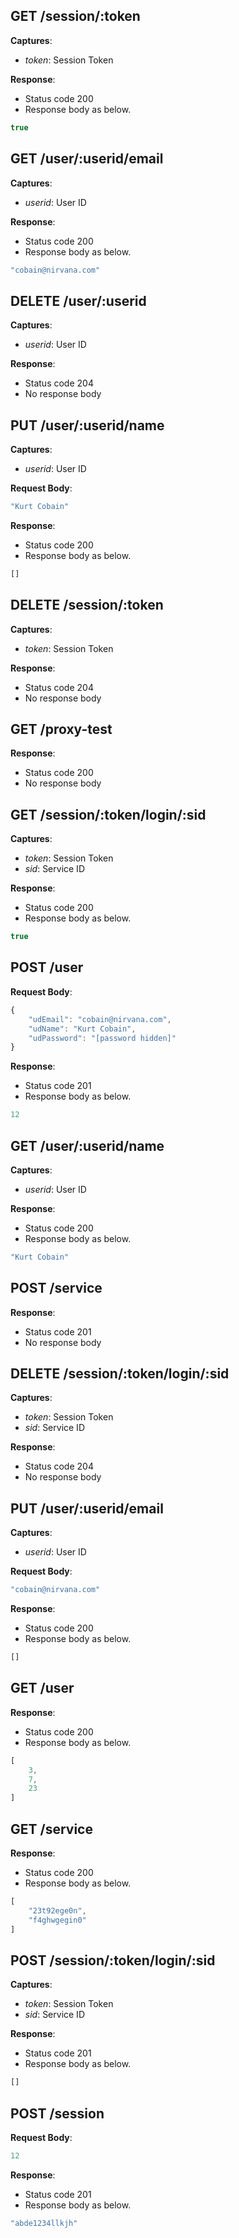 GET /session/:token
-------------------

**Captures**: 

- *token*: Session Token

**Response**: 

 - Status code 200
 - Response body as below.

``` javascript
true
```

GET /user/:userid/email
-----------------------

**Captures**: 

- *userid*: User ID

**Response**: 

 - Status code 200
 - Response body as below.

``` javascript
"cobain@nirvana.com"
```

DELETE /user/:userid
--------------------

**Captures**: 

- *userid*: User ID

**Response**: 

 - Status code 204
 - No response body

PUT /user/:userid/name
----------------------

**Captures**: 

- *userid*: User ID

**Request Body**: 

``` javascript
"Kurt Cobain"
```

**Response**: 

 - Status code 200
 - Response body as below.

``` javascript
[]
```

DELETE /session/:token
----------------------

**Captures**: 

- *token*: Session Token

**Response**: 

 - Status code 204
 - No response body

GET /proxy-test
---------------

**Response**: 

 - Status code 200
 - No response body

GET /session/:token/login/:sid
------------------------------

**Captures**: 

- *token*: Session Token
- *sid*: Service ID

**Response**: 

 - Status code 200
 - Response body as below.

``` javascript
true
```

POST /user
----------

**Request Body**: 

``` javascript
{
    "udEmail": "cobain@nirvana.com",
    "udName": "Kurt Cobain",
    "udPassword": "[password hidden]"
}
```

**Response**: 

 - Status code 201
 - Response body as below.

``` javascript
12
```

GET /user/:userid/name
----------------------

**Captures**: 

- *userid*: User ID

**Response**: 

 - Status code 200
 - Response body as below.

``` javascript
"Kurt Cobain"
```

POST /service
-------------

**Response**: 

 - Status code 201
 - No response body

DELETE /session/:token/login/:sid
---------------------------------

**Captures**: 

- *token*: Session Token
- *sid*: Service ID

**Response**: 

 - Status code 204
 - No response body

PUT /user/:userid/email
-----------------------

**Captures**: 

- *userid*: User ID

**Request Body**: 

``` javascript
"cobain@nirvana.com"
```

**Response**: 

 - Status code 200
 - Response body as below.

``` javascript
[]
```

GET /user
---------

**Response**: 

 - Status code 200
 - Response body as below.

``` javascript
[
    3,
    7,
    23
]
```

GET /service
------------

**Response**: 

 - Status code 200
 - Response body as below.

``` javascript
[
    "23t92ege0n",
    "f4ghwgegin0"
]
```

POST /session/:token/login/:sid
-------------------------------

**Captures**: 

- *token*: Session Token
- *sid*: Service ID

**Response**: 

 - Status code 201
 - Response body as below.

``` javascript
[]
```

POST /session
-------------

**Request Body**: 

``` javascript
12
```

**Response**: 

 - Status code 201
 - Response body as below.

``` javascript
"abde1234llkjh"
```

